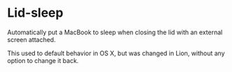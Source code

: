 Lid-sleep
=========

Automatically put a MacBook to sleep when closing the lid with an external screen attached.

This used to default behavior in OS X, but was changed in Lion, without any option to change it back.

